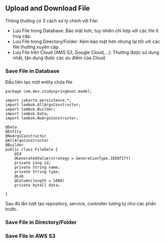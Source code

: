 ## Upload and Download File

Thông thường có 3 cách xử lý chính với File:
- Lưu File trong Database: Bảo mật hơn, tuy nhiên chỉ hợp với các file ít truy cập.
- Lưu File trong Directory/Folder: Kém bảo mật hơn nhưng lại tốt với các file thường xuyên cập.
- Lưu File trên Cloud (AMS S3, Google Cloud,...): Thường được sử dụng nhất, tận dụng được các ưu điểm của Cloud.

### Save File in Database
Đầu tiên tạo một entity chứa file 
```
package com.dev.studyspringboot.model;

import jakarta.persistence.*;
import lombok.AllArgsConstructor;
import lombok.Builder;
import lombok.Data;
import lombok.NoArgsConstructor;

@Data
@Entity
@NoArgsConstructor
@AllArgsConstructor
@Builder
public class FileData {
    @Id
    @GeneratedValue(strategy = GenerationType.IDENTITY)
    private Long id;
    private String name;
    private String type;
    @Lob
    @Column(length = 1000)
    private byte[] data;

}
```
Sau đó lần lượt tạo repository, service, controller tương tự như các phần trước.


### Save File in Directory/Folder

### Save File in AWS S3